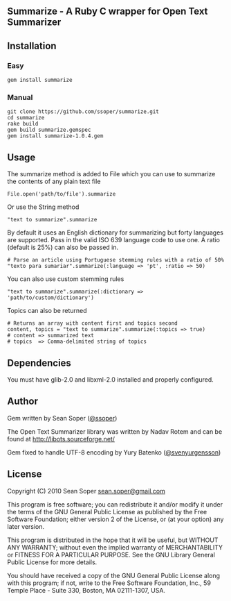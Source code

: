 ## Summarize - A Ruby C wrapper for Open Text Summarizer

## Installation

### Easy

    gem install summarize

### Manual

    git clone https://github.com/ssoper/summarize.git
    cd summarize
    rake build
    gem build summarize.gemspec
    gem install summarize-1.0.4.gem

## Usage

The summarize method is added to File which you can use to summarize the contents of any plain text file

    File.open('path/to/file').summarize

Or use the String method

    "text to summarize".summarize

By default it uses an English dictionary for summarizing but forty languages are supported. Pass in the valid ISO 639 language code to use one. A ratio (default is 25%) can also be passed in.

    # Parse an article using Portuguese stemming rules with a ratio of 50%
    "texto para sumariar".summarize(:language => 'pt', :ratio => 50)

You can also use custom stemming rules

    "text to summarize".summarize(:dictionary => 'path/to/custom/dictionary')

Topics can also be returned

    # Returns an array with content first and topics second
    content, topics = "text to summarize".summarize(:topics => true)
    # content => summarized text
    # topics  => Comma-delimited string of topics

## Dependencies

You must have glib-2.0 and libxml-2.0 installed and properly configured.

## Author

Gem written by Sean Soper ([@ssoper](http://twitter.com/ssoper))

The Open Text Summarizer library was written by Nadav Rotem and can be found at <http://libots.sourceforge.net/>

Gem fixed to handle UTF-8 encoding by Yury Batenko ([@svenyurgensson](http://twitter.com/svenyurgensson))

## License

Copyright (C) 2010 Sean Soper <sean.soper@gmail.com>

This program is free software; you can redistribute it and/or modify
it under the terms of the GNU General Public License as published by
the Free Software Foundation; either version 2 of the License, or
(at your option) any later version.

This program is distributed in the hope that it will be useful,
but WITHOUT ANY WARRANTY; without even the implied warranty of
MERCHANTABILITY or FITNESS FOR A PARTICULAR PURPOSE.  See the
GNU Library General Public License for more details.

You should have received a copy of the GNU General Public License
along with this program; if not, write to the Free Software
Foundation, Inc., 59 Temple Place - Suite 330, Boston, MA 02111-1307, USA.

